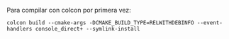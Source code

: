 Para compilar con colcon por primera vez:
```
colcon build --cmake-args -DCMAKE_BUILD_TYPE=RELWITHDEBINFO --event-handlers console_direct+ --symlink-install
```
